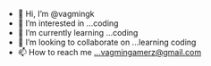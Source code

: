 - 👋 Hi, I’m @vagmingk
- 👀 I’m interested in ...coding
- 🌱 I’m currently learning ...coding
- 💞️ I’m looking to collaborate on ...learning coding
- 📫 How to reach me ...vagmingamerz@gmail.com

<!---
vagmingk/vagmingk is a ✨ special ✨ repository because its `README.md` (this file) appears on your GitHub profile.
You can click the Preview link to take a look at your changes.
--->
